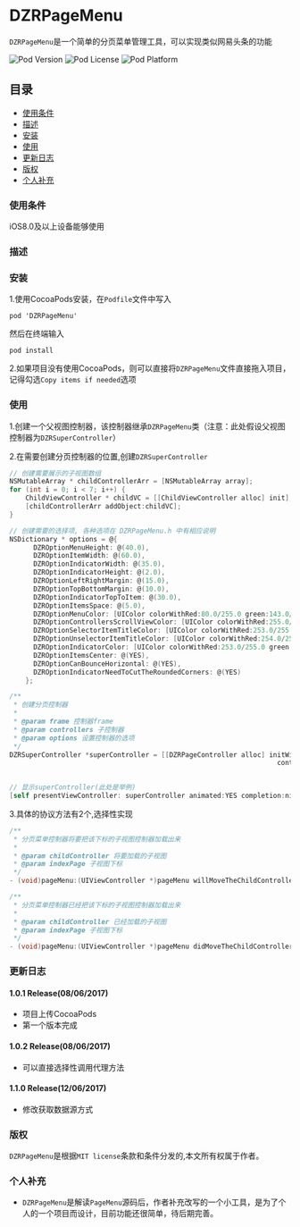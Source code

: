 # DZRPageMenu
`DZRPageMenu`是一个简单的分页菜单管理工具，可以实现类似网易头条的功能

![Pod Version](https://img.shields.io/badge/pod-v1.1.0-brightgreen.svg?style=flat) ![Pod License](https://img.shields.io/badge/license-MIT-lightgrey.svg?style=flat) ![Pod Platform](https://img.shields.io/badge/platform-iOS-yellow.svg?style=flat)

## 目录
* [使用条件](#使用条件)
* [描述](#描述)
* [安装](#安装)
* [使用](#使用)
* [更新日志](#更新日志)
* [版权](#版权)
* [个人补充](#个人补充)

### 使用条件
iOS8.0及以上设备能够使用

### 描述

### 安装
1.使用CocoaPods安装，在`Podfile`文件中写入

    pod 'DZRPageMenu'
然后在终端输入
	
	pod install
2.如果项目没有使用CocoaPods，则可以直接将`DZRPageMenu`文件直接拖入项目，记得勾选`Copy items if needed`选项
	
### 使用
1.创建一个父视图控制器，该控制器继承`DZRPageMenu`类（注意：此处假设父视图控制器为`DZRSuperController`）

2.在需要创建分页控制器的位置,创建`DZRSuperController`

```objective-c
// 创建需要展示的子视图数组
NSMutableArray * childControllerArr = [NSMutableArray array];
for (int i = 0; i < 7; i++) {
    ChildViewController * childVC = [[ChildViewController alloc] init];
    [childControllerArr addObject:childVC];
}

// 创建需要的选择项, 各种选项在 DZRPageMenu.h 中有相应说明
NSDictionary * options = @{
      DZROptionMenuHeight: @(40.0),
      DZROptionItemWidth: @(60.0),
      DZROptionIndicatorWidth: @(35.0),
      DZROptionIndicatorHeight: @(2.0),
      DZROptionLeftRightMargin: @(15.0),
      DZROptionTopBottomMargin: @(10.0),
      DZROptionIndicatorTopToItem: @(30.0),
      DZROptionItemsSpace: @(5.0),
      DZROptionMenuColor: [UIColor colorWithRed:80.0/255.0 green:143.0/255.0 blue:242.0/255.0 alpha:1.0],
      DZROptionControllersScrollViewColor: [UIColor colorWithRed:255.0/255.0 green:255.0/255.0 blue:244.0/255.0 alpha:1.0],
      DZROptionSelectorItemTitleColor: [UIColor colorWithRed:253.0/255.0 green:140.0/255.0 blue:37.0/255.0 alpha:1.0],
      DZROptionUnselectorItemTitleColor: [UIColor colorWithRed:254.0/255.0 green:213.0/255.0 blue:48.0/255.0 alpha:1.0],
      DZROptionIndicatorColor: [UIColor colorWithRed:253.0/255.0 green:140.0/255.0 blue:37.0/255.0 alpha:1.0],
      DZROptionItemsCenter: @(YES),
      DZROptionCanBounceHorizontal: @(YES),
      DZROptionIndicatorNeedToCutTheRoundedCorners: @(YES)
    };

/**
 * 创建分页控制器
 *
 * @param frame 控制器frame
 * @param controllers 子控制器
 * @param options 设置控制器的选项
 */
DZRSuperController *superController = [[DZRPageController alloc] initWithFrame:frame
                                                                   controllers:childControllerArr
                                                                       options:options];

// 显示superController(此处是举例)
[self presentViewController: superController animated:YES completion:nil];
```

3.具体的协议方法有2个,选择性实现

```objective-c
/**
 * 分页菜单控制器将要把该下标的子视图控制器加载出来
 *
 * @param childController 将要加载的子视图
 * @param indexPage 子视图下标
 */
- (void)pageMenu:(UIViewController *)pageMenu willMoveTheChildController:(UIViewController *)childController atIndexPage:(NSInteger)indexPage;
```

```objective-c
/**
 * 分页菜单控制器已经把该下标的子视图控制器加载出来
 *
 * @param childController 已经加载的子视图
 * @param indexPage 子视图下标
 */
- (void)pageMenu:(UIViewController *)pageMenu didMoveTheChildController:(UIViewController *)childController atIndexPage:(NSInteger)indexPage;
```

### 更新日志

#### 1.0.1 Release(08/06/2017)
* 项目上传CocoaPods
* 第一个版本完成

#### 1.0.2 Release(08/06/2017)
* 可以直接选择性调用代理方法 

#### 1.1.0 Release(12/06/2017)
* 修改获取数据源方式

### 版权
`DZRPageMenu`是根据`MIT license`条款和条件分发的,本文所有权属于作者。

### 个人补充
* `DZRPageMenu`是解读`PageMenu`源码后，作者补充改写的一个小工具，是为了个人的一个项目而设计，目前功能还很简单，待后期完善。
